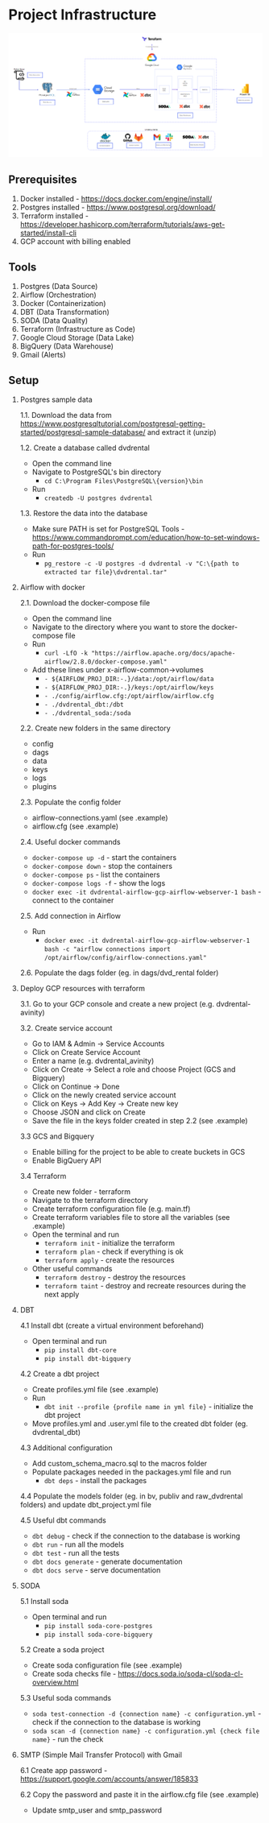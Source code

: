 # Project Infrastructure

![Alt text](image.png)


## Prerequisites
1. Docker installed - https://docs.docker.com/engine/install/
2. Postgres installed - https://www.postgresql.org/download/
3. Terraform installed - https://developer.hashicorp.com/terraform/tutorials/aws-get-started/install-cli
4. GCP account with billing enabled


## Tools

1. Postgres (Data Source)
2. Airflow (Orchestration)
3. Docker (Containerization)
4. DBT (Data Transformation)
5. SODA (Data Quality)
6. Terraform (Infrastructure as Code)
7. Google Cloud Storage (Data Lake)
8. BigQuery (Data Warehouse)
9. Gmail (Alerts)

## Setup

1. Postgres sample data

    1.1. Download the data from https://www.postgresqltutorial.com/postgresql-getting-started/postgresql-sample-database/ and extract it (unzip)

    1.2. Create a database called dvdrental
    - Open the command line
    - Navigate to PostgreSQL's bin directory
        - `cd C:\Program Files\PostgreSQL\{version}\bin`
    - Run 
        - `createdb -U postgres dvdrental`

    1.3. Restore the data into the database
    - Make sure PATH is set for PostgreSQL Tools - https://www.commandprompt.com/education/how-to-set-windows-path-for-postgres-tools/
    - Run
        - `pg_restore -c -U postgres -d dvdrental -v "C:\{path to extracted tar file}\dvdrental.tar"`


2. Airflow with docker

    2.1. Download the docker-compose file
    - Open the command line
    - Navigate to the directory where you want to store the docker-compose file
    - Run
        - `curl -LfO -k "https://airflow.apache.org/docs/apache-airflow/2.8.0/docker-compose.yaml"`
    - Add these lines under x-airflow-common->volumes
        - `- ${AIRFLOW_PROJ_DIR:-.}/data:/opt/airflow/data`
        - `- ${AIRFLOW_PROJ_DIR:-.}/keys:/opt/airflow/keys`
        - `- ./config/airflow.cfg:/opt/airflow/airflow.cfg`
        - `- ./dvdrental_dbt:/dbt`
        - `- ./dvdrental_soda:/soda`

    2.2. Create new folders in the same directory
    - config
    - dags
    - data
    - keys
    - logs
    - plugins

    2.3. Populate the config folder
    - airflow-connections.yaml (see .example)
    - airflow.cfg (see .example)

    2.4. Useful docker commands
    - `docker-compose up -d` - start the containers
    - `docker-compose down` - stop the containers
    - `docker-compose ps` - list the containers
    - `docker-compose logs -f` - show the logs
    - `docker exec -it dvdrental-airflow-gcp-airflow-webserver-1 bash` - connect to the container

    2.5. Add connection in Airflow
    - Run
        - `docker exec -it dvdrental-airflow-gcp-airflow-webserver-1 bash -c "airflow connections import /opt/airflow/config/airflow-connections.yaml"`

    2.6. Populate the dags folder (eg. in dags/dvd_rental folder)


3. Deploy GCP resources with terraform

    3.1. Go to your GCP console and create a new project (e.g. dvdrental-avinity)

    3.2. Create service account
    - Go to IAM & Admin -> Service Accounts
    - Click on Create Service Account
    - Enter a name (e.g. dvdrental_avinity)
    - Click on Create -> Select a role and choose Project (GCS and Bigquery)
    - Click on Continue -> Done
    - Click on the newly created service account
    - Click on Keys -> Add Key -> Create new key
    - Choose JSON and click on Create
    - Save the file in the keys folder created in step 2.2 (see .example)

    3.3 GCS and Bigquery
    - Enable billing for the project to be able to create buckets in GCS
    - Enable BigQuery API

    3.4 Terraform
    - Create new folder - terraform
    - Navigate to the terraform directory
    - Create terraform configuration file (e.g. main.tf)
    - Create terraform variables file to store all the variables (see .example)
    - Open the terminal and run
        - `terraform init` - initialize the terraform
        - `terraform plan` - check if everything is ok
        - `terraform apply` - create the resources
    - Other useful commands
        - `terraform destroy` - destroy the resources
        - `terraform taint` - destroy and recreate resources during the next apply


4. DBT

    4.1 Install dbt (create a virtual environment beforehand)
    - Open terminal and run
        - `pip install dbt-core`
        - `pip install dbt-bigquery`

    4.2 Create a dbt project
    - Create profiles.yml file (see .example)
    - Run
        - `dbt init --profile {profile name in yml file}` - initialize the dbt project
    - Move profiles.yml and .user.yml file to the created dbt folder (eg. dvdrental_dbt)

    4.3 Additional configuration
    - Add custom_schema_macro.sql to the macros folder
    - Populate packages needed in the packages.yml file and run
        - `dbt deps` - install the packages

    4.4 Populate the models folder (eg. in bv, publiv and raw_dvdrental folders) and update dbt_project.yml file
    
    4.5 Useful dbt commands
    - `dbt debug` - check if the connection to the database is working
    - `dbt run` - run all the models
    - `dbt test` - run all the tests
    - `dbt docs generate` - generate documentation
    - `dbt docs serve` - serve documentation


5. SODA

    5.1 Install soda
    - Open terminal and run
        - `pip install soda-core-postgres`
        - `pip install soda-core-bigquery`

    5.2 Create a soda project
    - Create soda configuration file (see .example)
    - Create soda checks file - https://docs.soda.io/soda-cl/soda-cl-overview.html

    5.3 Useful soda commands
    - `soda test-connection -d {connection name} -c configuration.yml` - check if the connection to the database is working
    - `soda scan -d {connection name} -c configuration.yml {check file name}` - run the check

    
6. SMTP (Simple Mail Transfer Protocol) with Gmail

    6.1 Create app password - https://support.google.com/accounts/answer/185833

    6.2 Copy the password and paste it in the airflow.cfg file (see .example)
    - Update smtp_user and smtp_password
    

        


















